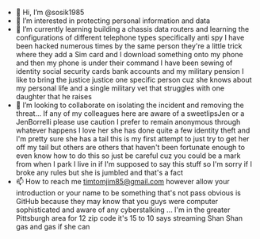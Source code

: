 - 👋 Hi, I’m @sosik1985
- 👀 I’m interested in protecting personal information and data
- 🌱 I’m currently learning building a chassis data routers and learning the configurations of different telephone types specifically anti spy I have been hacked numerous times by the same person they're a little trick where they add a Sim card and I download something onto my phone and then my phone is under their command I have been sewing of identity social security cards bank accounts and my military pension I like to bring the justice justice one specific person cuz she knows about my personal life and a single military vet that struggles with one daughter that he raises
- 💞️ I’m looking to collaborate on  isolating the incident and removing the threat... If any of my colleagues here are aware of a sweetlipsJen or a JenBorrelli please use caution I prefer to remain anonymous through whatever happens I love her she has done quite a few identity theft and I'm pretty sure she has a tail this is my first attempt to just try to get her off my tail but others are others that haven't been fortunate enough to even know how to do this so just be careful cuz you could be a mark from when I park I live in if I'm supposed to say this stuff so I'm sorry if I broke any rules but she is jumbled and that's a fact
- 📫 How to reach me timtomjim85@gmail.com however allow your introduction or your name to be something that's not pass obvious is GitHub because they may know that you guys were computer sophisticated and aware of any cyberstalking ...
I'm in the greater Pittsburgh area for 12 zip code it's 15 to 10 says streaming Shan Shan gas and gas if she can
<!---
sosik1985/sosik1985 is a ✨ special ✨ repository because its `README.md` (this file) appears on your GitHub profile.
You can click the Preview link to take a look at your changes.
--->
